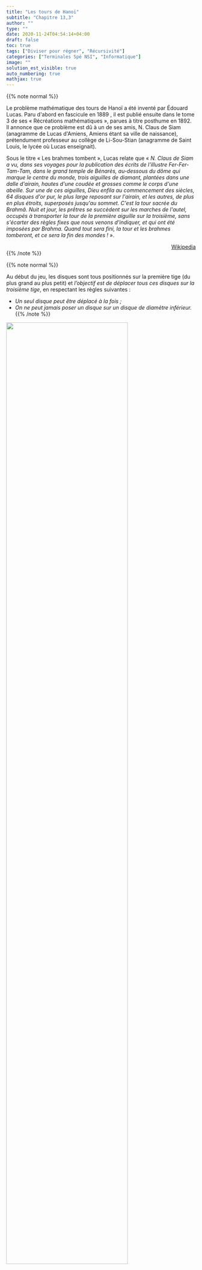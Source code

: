 ```yaml
---
title: "Les tours de Hanoï"
subtitle: "Chapitre 13,3"
author: ""
type: ""
date: 2020-11-24T04:54:14+04:00
draft: false
toc: true
tags: ["Diviser pour régner", "Récursivité"]
categories: ["Terminales Spé NSI", "Informatique"]
image: ""
solution_est_visible: true
auto_numbering: true
mathjax: true
---
```



{{% note normal %}}

Le problème mathématique des tours de Hanoï a été inventé par Édouard Lucas. Paru d'abord en fascicule en 1889 , il est publié ensuite dans le tome 3 de ses «&nbsp;Récréations mathématiques&nbsp;», parues à titre posthume en 1892. Il annonce que ce problème est dû à un de ses amis, N. Claus de Siam (anagramme de Lucas d'Amiens, Amiens étant sa ville de naissance), prétendument professeur au collège de Li-Sou-Stian (anagramme de Saint Louis, le lycée où Lucas enseignait).

Sous le titre «&nbsp;Les brahmes tombent&nbsp;», Lucas relate que «&nbsp;*N. Claus de Siam a vu, dans ses voyages pour la publication des écrits de l'illustre Fer-Fer-Tam-Tam, dans le grand temple de Bénarès, au-dessous du dôme qui marque le centre du monde, trois aiguilles de diamant, plantées dans une dalle d'airain, hautes d'une coudée et grosses comme le corps d'une abeille.* *Sur une de ces aiguilles, Dieu enfila au commencement des siècles, 64 disques d'or pur, le plus large reposant sur l'airain, et les autres, de plus en plus étroits, superposés jusqu'au sommet. C'est la tour sacrée du Brahmâ.* *Nuit et jour, les prêtres se succèdent sur les marches de l'autel, occupés à transporter la tour de la première aiguille sur la troisième, sans s'écarter des règles fixes que nous venons d'indiquer, et qui ont été imposées par Brahma.* *Quand tout sera fini, la tour et les brahmes tomberont, et ce sera la fin des mondes&nbsp;!*&nbsp;».

<div style="text-align: right;">
<a href="https://fr.wikipedia.org/wiki/Tours_de_Hanoï" target="_blank">Wikipedia</a>
</div>
{{% /note %}}

{{% note normal %}}

Au début du jeu, les disques sont tous positionnés sur la première tige (du plus grand au plus petit) et *l’objectif est de déplacer tous ces disques sur la troisième tige*, en respectant les règles suivantes :
- *Un seul disque peut être déplacé à la fois ;*
- *On ne peut jamais poser un disque sur un disque de diamètre inférieur.*
{{% /note %}}

<img src="/terminales-nsi/chap-10/chap-10-3-1.png" alt="" width="80%" />

1. Numéroter chaque disque pour un empilement à 4 disques et écrire l'enchaînement des étapes nécessaires à la réalisation de la tâche.

2. Faire émerger le raisonnement récursif qui permet de résoudre le problème.
{{% solution "Réponse" %}}
Pour pouvoir déplacer le dernier disque (celui du dessous), il est nécessaire de déplacer les $n − 1$ disques qui le couvrent sur la tige centrale. Une fois ces déplacements effectués, on peut le déplacer sur la troisième tige. Il reste alors à déplacer les $n − 1$ autres disques vers la troisième tige.


<img src="/terminales-nsi/chap-10/chap-10-3-2.png" alt="" width="" />

{{% /solution %}}

3. Écrire le code de la fonction dont la spécification est
```python
def hanoi(n: int, debut: int = 1, milieu: int = 2, fin: int = 3) -> None:
    """
    Fonction qui déplace récursivement les disques selon les règles des tours de Hanoï. 
    """
```
Tester cette fonction.

{{% solution "Aide" %}}

{{% note normal %}}

L'algorithme est le suivant :
- Si le nombre de disques est égal à 0, afficher "Aucun disque à déplacer"&nbsp;;
- Si le nombre de disques est égal à 1, déplacer directement le disque du piquet $A$ au piquet $C$&nbsp;;
- Si le nombre de disques est supérieur ou égal à 2, enchaîner les étapes suivante :
    - Déplacer $n-1$ disques du piquet $A$ jusqu'au piquet $B$&nbsp;;
    - Déplacer le disque qui reste du piquet $A$ au piquet $C$&nbsp;;
    - Déplacer $n-1$ disques du piquet $B$ au piquet $C$.

{{% /note %}}

{{% /solution %}}

4. Indiquer tous les appels de fonctions et toutes les instructions exécutées pour $n=3$.
{{% solution "Réponse" %}}

- `hanoi(3, "A", "B", "C")` 
    - `hanoi(2, "A", "C", "B")`
        - `hanoi(1, "A", "B", "C")`
            - `hanoi(0, "A", "C", "B")`
            - Affichage : 1 de A à C
            - `hanoi(0, "B", "A", "C")`
        - Affichage : 2 de A à B
        - `hanoi(1, "C", "A", "B")`
            - `hanoi(0, "C", "B", "A")`
            - Affichage : 1 de C à B
            - `hanoi(0, "A", "C", "B")`
    - Affichage : 3 de A à C
    - `hanoi(2, "B", "A", "C")`
        - `hanoi(1, "B", "C", "A")`
            - `hanoi(0, "B", "A", "C")`
            - Affichage : 1 de B à A
            - `hanoi(0, "C", "B", "A")`
        - Affichage : 2 de B à C   
        - `hanoi(1, "A", "B", "C")`
            - `hanoi(0, "A", "C", "B")`
            - Affichage : 1 de A vers C
            - `hanoi(0, "B", "A", "C")`
        

{{% /solution %}}

5. Quelle est la complexité de la fonction ?
{{% solution "Réponse" %}}

#### Récurrence :
Si on note $x_n$ le nombre de mouvement pour déplacer $n$ disques, on obtient la relation de récurrence :
$$
\begin{aligned}
    x_0 &= 0\cr
    x_n &= 2 x_{n-1} + 1 \text{ si } n \ge 1\cr
\end{aligned}

$$ 

ce qui donne
$$
    x_n = 2^n - 1
$$

La complexité est en $O(2^n)$.

{{% /solution %}}

- {{< remote "Accès au corrigé" "https://replit.com/@dlatreyte/hanoi" >}}
